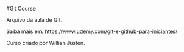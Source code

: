 #Git Course

Arquivo da aula de Git.

Saiba mais em: https://www.udemy.com/git-e-github-para-iniciantes/

Curso criado por Willian Justen.
